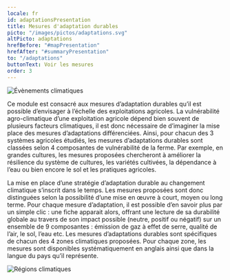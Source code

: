 ```yaml
---
locale: fr
id: adaptationsPresentation
title: Mesures d'adaptation durables
picto: "/images/pictos/adaptations.svg"
altPicto: adaptations
hrefBefore: "#mapPresentation"
hrefAfter: "#summaryPresentation"
to: "/adaptations"
buttonText: Voir les mesures
order: 3
---
```


![](https://res.cloudinary.com/solagro/image/upload/v1583238492/homepage/weather_events_bpmfaq.png "Évènements climatiques")

Ce module est consacré aux mesures d’adaptation durables qu’il est possible d’envisager à l’échelle des exploitations agricoles. La vulnérabilité agro-climatique d’une exploitation agricole dépend bien souvent de plusieurs facteurs climatiques, il est donc nécessaire de d’imaginer la mise place des mesures d’adaptations différenciées. 
Ainsi, pour chacun des 3 systèmes agricoles étudiés, les mesures d’adaptations durables sont classées selon 4 composantes de vulnérabilité de la ferme. Par exemple, en grandes cultures, les mesures proposées chercheront à améliorer la résilience du système de cultures, les variétés cultivées, la dépendance à l’eau ou bien encore le sol et les pratiques agricoles.

La mise en place d’une stratégie d’adaptation durable au changement climatique s’inscrit dans le temps. Les mesures proposées sont donc distinguées selon la possibilité d’une mise en œuvre à court, moyen ou long terme. Pour chaque mesure d’adaptation, il est possible d’en savoir plus par un simple clic : une fiche apparait alors, offrant une lecture de sa durabilité globale au travers de son impact possible (neutre, positif ou négatif) sur un ensemble de 9 composantes : émission de gaz à effet de serre, qualité de l’air, le sol, l’eau etc.
Les mesures d’adaptations durables sont spécifiques de chacun des 4 zones climatiques proposées. Pour chaque zone, les mesures sont disponibles systématiquement en anglais ainsi que dans la langue du pays qu’il représente.

![](https://res.cloudinary.com/solagro/image/upload/v1583238492/homepage/climate_regions_qgfyo4.png "Régions climatiques")
